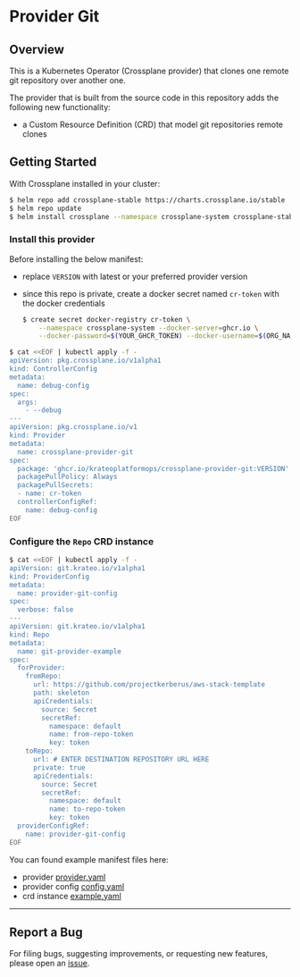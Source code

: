 # Provider Git

## Overview

This is a Kubernetes Operator (Crossplane provider) that clones one remote git repository over another one.

The provider that is built from the source code in this repository adds the following new functionality:

- a Custom Resource Definition (CRD) that model git repositories remote clones

## Getting Started

With Crossplane installed in your cluster:

```sh
$ helm repo add crossplane-stable https://charts.crossplane.io/stable
$ helm repo update
$ helm install crossplane --namespace crossplane-system crossplane-stable/crossplane
```

### Install this provider

Before installing the below manifest:

- replace `VERSION` with latest or your preferred provider version
- since this repo is private, create a docker secret named `cr-token` with the docker credentials

  ```sh
  $ create secret docker-registry cr-token \
	  --namespace crossplane-system --docker-server=ghcr.io \
	  --docker-password=$(YOUR_GHCR_TOKEN) --docker-username=$(ORG_NAME) || true
  ```


```sh
$ cat <<EOF | kubectl apply -f -
apiVersion: pkg.crossplane.io/v1alpha1
kind: ControllerConfig
metadata:
  name: debug-config
spec:
  args:
    - --debug
---
apiVersion: pkg.crossplane.io/v1
kind: Provider
metadata:
  name: crossplane-provider-git
spec:
  package: 'ghcr.io/krateoplatformops/crossplane-provider-git:VERSION'
  packagePullPolicy: Always
  packagePullSecrets:
  - name: cr-token
  controllerConfigRef:
    name: debug-config
EOF
```

### Configure the `Repo` CRD instance


```sh
$ cat <<EOF | kubectl apply -f -
apiVersion: git.krateo.io/v1alpha1
kind: ProviderConfig
metadata:
  name: provider-git-config
spec:
  verbose: false
---
apiVersion: git.krateo.io/v1alpha1
kind: Repo
metadata:
  name: git-provider-example
spec:
  forProvider:
    fromRepo:
      url: https://github.com/projectkerberus/aws-stack-template
      path: skeleton
      apiCredentials:
        source: Secret
        secretRef:
          namespace: default
          name: from-repo-token
          key: token
    toRepo:
      url: # ENTER DESTINATION REPOSITORY URL HERE
      private: true
      apiCredentials:
        source: Secret
        secretRef:
          namespace: default
          name: to-repo-token
          key: token
  providerConfigRef:
    name: provider-git-config
EOF
```

You can found example manifest files here:

- provider [provider.yaml](./examples/provider.yaml)
- provider config [config.yaml](./examples/config.yaml)
- crd instance [example.yaml](./examples/example.yaml)

---

## Report a Bug

For filing bugs, suggesting improvements, or requesting new features, please open an [issue](https://github.com/krateoplatformops/provider-git/issues).